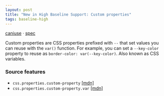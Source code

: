 ```yaml
---
layout: post
title: "New in High Baseline Support: Custom properties"
tags: baseline-high
---
```


[caniuse](https://caniuse.com/?search=custom-properties) · [spec](https://drafts.csswg.org/css-variables-1/)

Custom properties are CSS properties prefixed with `--` that set values you can reuse with the `var()` function. For example, you can set a `--key-color` property to reuse as `border-color: var(--key-color)`. Also known as CSS variables.

### Source features

- ``css.properties.custom-property`` [[mdn]](https://https://developer.mozilla.org/en-US/search?q=css.properties.custom-property)
- ``css.properties.custom-property.var`` [[mdn]](https://https://developer.mozilla.org/en-US/search?q=css.properties.custom-property.var)

